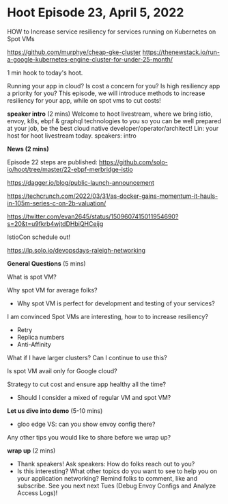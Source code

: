 # Hoot Episode 23, April 5, 2022
HOW to Increase service resiliency for services running on Kubernetes on Spot VMs

https://github.com/murphye/cheap-gke-cluster
https://thenewstack.io/run-a-google-kubernetes-engine-cluster-for-under-25-month/

1 min hook to today's hoot.

Running your app in cloud? Is cost a concern for you? Is high resiliency app a priority for you? This episode, we will introduce methods to increase resiliency for your app, while on spot vms to cut costs!

**speaker intro** (2 mins)
Welcome to hoot livestream, where we bring istio, envoy, k8s, ebpf & graphql technologies to you so you can be well prepared at your job, be the best cloud native developer/operator/architect!
Lin: your host for hoot livestream today.
speakers: intro

**News (2 mins)**

Episode 22 steps are published: https://github.com/solo-io/hoot/tree/master/22-ebpf-merbridge-istio

https://dagger.io/blog/public-launch-announcement

https://techcrunch.com/2022/03/31/as-docker-gains-momentum-it-hauls-in-105m-series-c-on-2b-valuation/

https://twitter.com/evan2645/status/1509607415011954690?s=20&t=u9fkrb4wjtdDHbiQHCeijg

IstioCon schedule out!

https://lp.solo.io/devopsdays-raleigh-networking

**General Questions** (5 mins)

What is spot VM?

Why spot VM for average folks?
- Why spot VM is perfect for development and testing of your services?

I am convinced Spot VMs are interesting, how to
to increase resiliency?
- Retry
- Replica numbers
- Anti-Affinity

What if I have larger clusters? Can I continue to use this?

Is spot VM avail only for Google cloud?

Strategy to cut cost and ensure app healthy all the time?
- Should I consider a mixed of regular VM and spot VM?

**Let us dive into  demo** (5-10 mins)

- gloo edge VS: can you show envoy config there?


Any other tips you would like to share before we wrap up?

**wrap up** (2 mins)
- Thank speakers! Ask speakers: How do folks reach out to you?
- Is this interesting? What other topics do you want to see to help you on your application networking? Remind folks to comment, like and subscribe. See you next next Tues (Debug Envoy Configs and Analyze Access Logs)!